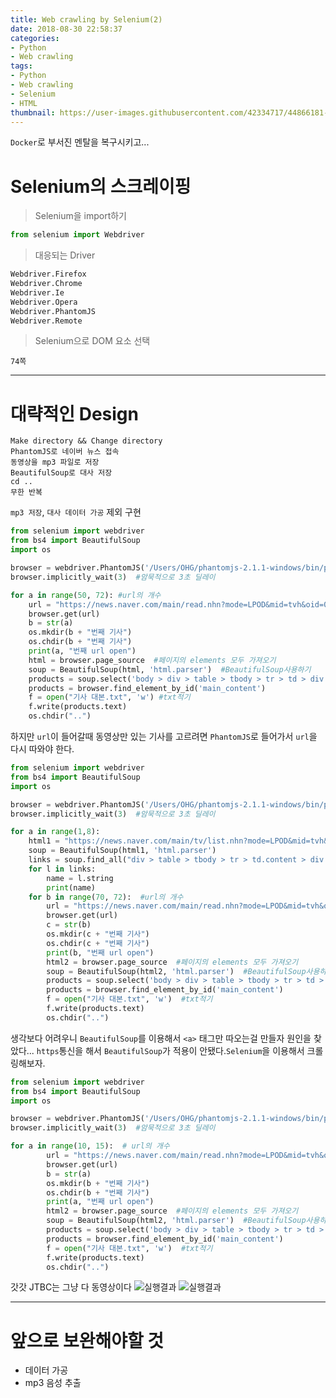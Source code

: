 ```yaml
---
title: Web crawling by Selenium(2)
date: 2018-08-30 22:58:37
categories:
- Python
- Web crawling
tags:
- Python
- Web crawling
- Selenium
- HTML
thumbnail: https://user-images.githubusercontent.com/42334717/44866181-7b2bd000-acbf-11e8-8ef2-7ba85d004656.png
---
```

`Docker`로 부서진 멘탈을 복구시키고...
# Selenium의 스크레이핑
> Selenium을 import하기

~~~Python
from selenium import Webdriver
~~~
> 대응되는 Driver

~~~Python
Webdriver.Firefox
Webdriver.Chrome
Webdriver.Ie
Webdriver.Opera
Webdriver.PhantomJS
Webdriver.Remote
~~~
> Selenium으로 DOM 요소 선택

`74쪽`

<!-- more -->

***
# 대략적인 Design
~~~
Make directory && Change directory
PhantomJS로 네이버 뉴스 접속
동영상을 mp3 파일로 저장
BeautifulSoup로 대사 저장
cd ..
무한 반복
~~~
`mp3 저장`, `대사 데이터 가공` 제외 구현
~~~Python
from selenium import webdriver
from bs4 import BeautifulSoup
import os

browser = webdriver.PhantomJS('/Users/OHG/phantomjs-2.1.1-windows/bin/phantomjs')  #Directory지정
browser.implicitly_wait(3)  #암묵적으로 3초 딜레이

for a in range(50, 72): #url의 개수
    url = "https://news.naver.com/main/read.nhn?mode=LPOD&mid=tvh&oid=055&aid=00006709" + str(a)
    browser.get(url)
    b = str(a)
    os.mkdir(b + "번째 기사")
    os.chdir(b + "번째 기사")
    print(a, "번째 url open")
    html = browser.page_source  #페이지의 elements 모두 가져오기
    soup = BeautifulSoup(html, 'html.parser')  #BeautifulSoup사용하기
    products = soup.select('body > div > table > tbody > tr > td > div > div br')
    products = browser.find_element_by_id('main_content')
    f = open("기사 대본.txt", 'w') #txt적기
    f.write(products.text)
    os.chdir("..")
~~~
하지만 `url`이 들어갈때 동영상만 있는 기사를 고르려면 `PhantomJS`로 들어가서 `url`을 다시 따와야 한다.
~~~Python
from selenium import webdriver
from bs4 import BeautifulSoup
import os

browser = webdriver.PhantomJS('/Users/OHG/phantomjs-2.1.1-windows/bin/phantomjs')  #Directory지정
browser.implicitly_wait(3)  #암묵적으로 3초 딜레이

for a in range(1,8):
    html1 = "https://news.naver.com/main/tv/list.nhn?mode=LPOD&mid=tvh&oid=055&date=20180830&page=" + str(a)
    soup = BeautifulSoup(html1, 'html.parser')
    links = soup.find_all("div > table > tbody > tr > td.content > div > div > ul > li > dl > dt a")
    for l in links:
        name = l.string
        print(name)
    for b in range(70, 72):  #url의 개수
        url = "https://news.naver.com/main/read.nhn?mode=LPOD&mid=tvh&oid=055&aid=00006709" + str(b)
        browser.get(url)
        c = str(b)
        os.mkdir(c + "번째 기사")
        os.chdir(c + "번째 기사")
        print(b, "번째 url open")
        html2 = browser.page_source  #페이지의 elements 모두 가져오기
        soup = BeautifulSoup(html2, 'html.parser')  #BeautifulSoup사용하기
        products = soup.select('body > div > table > tbody > tr > td > div > div br')
        products = browser.find_element_by_id('main_content')
        f = open("기사 대본.txt", 'w')  #txt적기
        f.write(products.text)
        os.chdir("..")
~~~
생각보다 어려우니 `BeautifulSoup`를 이용해서 `<a>` 태그만 따오는걸 만들자
원인을 찾았다... `https`통신을 해서 `BeautifulSoup`가 적용이 안됐다.`Selenium`을 이용해서 크롤링해보자.
~~~Python
from selenium import webdriver
from bs4 import BeautifulSoup
import os

browser = webdriver.PhantomJS('/Users/OHG/phantomjs-2.1.1-windows/bin/phantomjs')  #Directory지정
browser.implicitly_wait(3)  #암묵적으로 3초 딜레이

for a in range(10, 15):  # url의 개수
        url = "https://news.naver.com/main/read.nhn?mode=LPOD&mid=tvh&oid=437&aid=00001903" + str(b)
        browser.get(url)
        b = str(a)
        os.mkdir(b + "번째 기사")
        os.chdir(b + "번째 기사")
        print(a, "번째 url open")
        html2 = browser.page_source  #페이지의 elements 모두 가져오기
        soup = BeautifulSoup(html2, 'html.parser')  #BeautifulSoup사용하기
        products = soup.select('body > div > table > tbody > tr > td > div > div br')
        products = browser.find_element_by_id('main_content')
        f = open("기사 대본.txt", 'w')  #txt적기
        f.write(products.text)
        os.chdir("..")
~~~
갓갓 JTBC는 그냥 다 동영상이다
![실행결과](https://user-images.githubusercontent.com/42334717/44866181-7b2bd000-acbf-11e8-8ef2-7ba85d004656.png)
![실행결과](https://user-images.githubusercontent.com/42334717/44866239-a44c6080-acbf-11e8-98d0-54bb11b3b689.png)
***
# 앞으로 보완해야할 것
+ 데이터 가공
+ mp3 음성 추출

